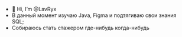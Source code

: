 - 👋 Hi, I’m @LavRyx
- В данный момент изучаю Java, Figma и подтягиваю свои знания SQL;
- Собираюсь стать стажером где-нибудь когда-нибудь

<!---
LavRyx/LavRyx is a ✨ special ✨ repository because its `README.md` (this file) appears on your GitHub profile.
You can click the Preview link to take a look at your changes.
--->
